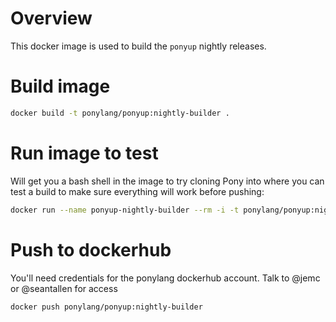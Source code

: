 # Overview

This docker image is used to build the `ponyup` nightly releases.

# Build image

```bash
docker build -t ponylang/ponyup:nightly-builder .
```

# Run image to test

Will get you a bash shell in the image to try cloning Pony into where you can test a build to make sure everything will work before pushing:

```bash
docker run --name ponyup-nightly-builder --rm -i -t ponylang/ponyup:nightly-builder bash
```

# Push to dockerhub

You'll need credentials for the ponylang dockerhub account. Talk to @jemc or @seantallen for access

```bash
docker push ponylang/ponyup:nightly-builder
```
